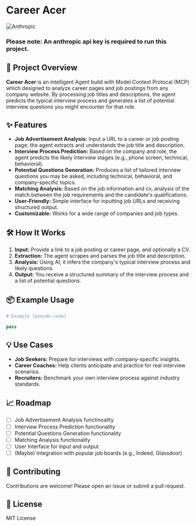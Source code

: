 # Career Acer

![Anthropic](https://techcrunch.com/wp-content/uploads/2023/05/anthropic-header.jpg)

### Please note: An anthropic api key is required to run this project.

## 🚀 Project Overview

**Career Acer** is an intelligent Agent build with Model Context Protocal (MCP) which designed to analyze career pages and job postings from any company website. By processing job titles and descriptions, the agent predicts the typical interview process and generates a list of potential interview questions you might encounter for that role.

## ✨ Features

- **Job Advertisement Analysis:** Input a URL to a career or job posting page; the agent extracts and understands the job title and description.
- **Interview Process Prediction:** Based on the company and role, the agent predicts the likely interview stages (e.g., phone screen, technical, behavioral).
- **Potential Questions Generation:** Produces a list of tailored interview questions you may be asked, including technical, behavioral, and company-specific topics.
- **Matching Analysis:** Based on the job information and cv, analysis of the match between the job requirements and the candidate's qualifications.
- **User-Friendly:** Simple interface for inputting job URLs and receiving structured output.
- **Customizable:** Works for a wide range of companies and job types.

## 🛠️ How It Works

1. **Input:** Provide a link to a job posting or career page, and optionally a CV.
2. **Extraction:** The agent scrapes and parses the job title and description.
3. **Analysis:** Using AI, it infers the company's typical interview process and likely questions.
4. **Output:** You receive a structured summary of the interview process and a list of potential questions.

## 📦 Example Usage

```python
# Example (pseudo-code)

pass
```

## 💡 Use Cases

- **Job Seekers:** Prepare for interviews with company-specific insights.
- **Career Coaches:** Help clients anticipate and practice for real interview scenarios.
- **Recruiters:** Benchmark your own interview process against industry standards.

## 📈 Roadmap

- [ ] Job Advertisement Analysis functinoality
- [ ] Interview Process Prediction functionality
- [ ] Potential Questions Generation functionality
- [ ] Matching Analysis functionality
- [ ] User Interface for input and output
- [ ] (Maybe) Integration with popular job boards (e.g., Indeed, Glassdoor)

## 🤝 Contributing

Contributions are welcome! Please open an issue or submit a pull request.

## 📄 License

MIT License
